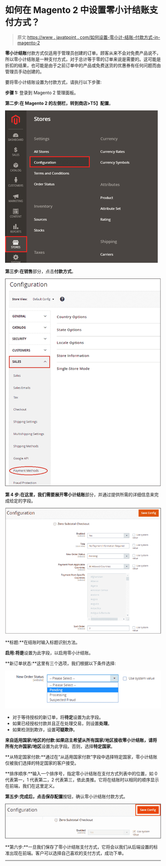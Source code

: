 # 如何在 Magento 2 中设置零小计结账支付方式？

> 原文:[https://www . javatpoint . com/如何设置-零小计-结账-付款方式-in-magento-2](https://www.javatpoint.com/how-to-set-up-zero-subtotal-checkout-payment-method-in-magento-2)

**零小计结账**付款方式仅适用于管理员创建的订单。顾客从来不会对免费产品说不，所以零小计结账是一种支付方式，对于总计等于零的订单来说是需要的。这可能是折扣的结果，也可能是由于之前订单中的产品或免费送货的优惠券有任何问题而由管理员手动创建的。

要将零小计结账设置为付款方式，请执行以下步骤:

**步骤 1:** 登录到 Magento 2 管理面板。

**第二步:**在 Magento 2 的左侧栏，转到**商店>T5】配置**。

![How to set up Zero Subtotal Checkout payment method in Magento 2](img/a923efc786d51ac7abdade1d6ed810eb.png)

**第三步:**在**销售**部分，点击**付款方式**。

![How to set up Zero Subtotal Checkout payment method in Magento 2](img/7043178cf8d48bd8b673499b58278f3e.png)

**第 4 步:**在这里，我们需要展开**零小计结账**部分，并通过提供所需的详细信息来完成给定的字段。

![How to set up Zero Subtotal Checkout payment method in Magento 2](img/bd3d9026e777ecfc37c992d2132eb630.png)

**标题:**在结账时输入标题识别方法。

**启用:**将**是**设置为此字段，以启用零小计结账。

**新订单状态:**这里有三个选项，我们根据以下条件选择:

![How to set up Zero Subtotal Checkout payment method in Magento 2](img/dbb15b63acb9869bb746457f1b33fa9b.png)

*   对于等待授权的新订单，将**待定**设置为此字段。
*   如果已经授权付款并且正在处理交易，则设置**处理**。
*   如果检测到欺诈，设置**可疑欺诈**。

**来自适用国家/地区的付款:**如果店主希望从所有国家/地区接收零小计结账，请将**所有允许国家/地区**设置为此字段。否则，选择**特定国家**。

**从特定国家付款:**通过在“从适用国家付款”字段中选择特定国家，零小计结账仅被我们选择的特定国家的客户接受。

**排序顺序:**输入一个排序号，指定零小计结账在支付方式列表中的位置，如 0 代表第一，1 代表第二，2 代表第三，依此类推。它将在结账时以相同的顺序显示在前端，我们在这里定义。

**第五步:**完成后，点击**保存配置**按钮，确认零小计结账付款方式。

![How to set up Zero Subtotal Checkout payment method in Magento 2](img/25c8d18febee30419475e8f14585fc54.png)

**第六步:**一旦我们保存了零小计结账支付方式，它将会以我们从后端设置的标准出现在前端。客户可以选择自己喜欢的支付方式，成功下单。

* * *